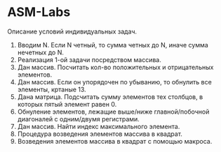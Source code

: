 ﻿# ASM-Labs
Описание условий индивидуальных задач.

1. Вводим N. Если N четный, то сумма четных до N, иначе сумма нечетных до N.
2. Реализация 1-ой задачи посредством массива.
3. Дан массив. Посчитать кол-во положительных и отрицательных элементов.
4. Дан массив. Если он упорядочен по убыванию, то обнулить все элементы, кртаные 13.
5. Дана матрица. Подсчитать сумму элементов тех столбцов, в которых пятый элемент равен 0.
6. Обнуление элементов, лежащие выше/ниже главной/побочной диагоналей с одним/двумя регистрами.
7. Дан массив. Найти индекс максимального элемента.
8. Процедура возведения элементов массива в квадрат.
9. Возведения элементов массива в квадрат с помощью макроса.